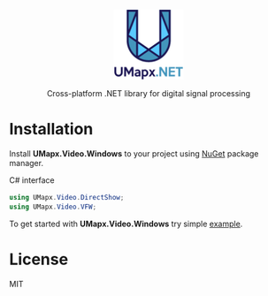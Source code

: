 <p align="center"><img width="25%" src="docs/umapxnet_big.png" /></p>
<p align="center"> Cross-platform .NET library for digital signal processing </p>  

# Installation
Install **UMapx.Video.Windows** to your project using [NuGet](https://www.nuget.org/packages/UMapx.Video.Windows/) package manager.

C# interface
```c#
using UMapx.Video.DirectShow;
using UMapx.Video.VFW;
```
To get started with **UMapx.Video.Windows** try simple [example](example).

# License
MIT
